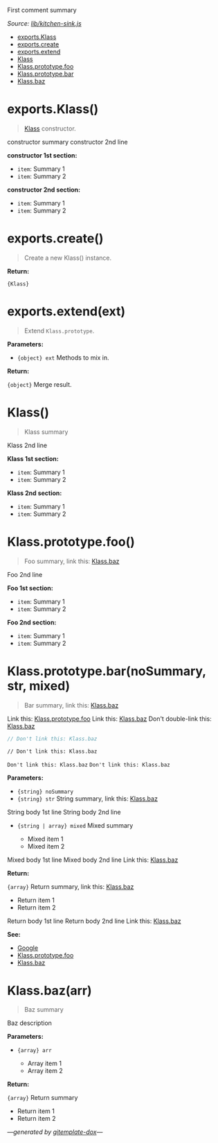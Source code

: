 First comment summary

_Source: [lib/kitchen-sink.js](../lib/kitchen-sink.js)_

- [exports.Klass](#exportsklass)
- [exports.create](#exportscreate)
- [exports.extend](#exportsextendext)
- [Klass](#klass)
- [Klass.prototype.foo](#klassprototypefoo)
- [Klass.prototype.bar](#klassprototypebarnosummary-str-mixed)
- [Klass.baz](#klassbazarr)

# exports.Klass()

> [Klass](#klass) constructor.

constructor summary
constructor 2nd line

**constructor 1st section:**

- `item`: Summary 1
- `item`: Summary 2

**constructor 2nd section:**

- `item`: Summary 1
- `item`: Summary 2

# exports.create()

> Create a new Klass() instance.

**Return:**

`{Klass}`

# exports.extend(ext)

> Extend `Klass.prototype`.

**Parameters:**

- `{object} ext` Methods to mix in.

**Return:**

`{object}` Merge result.

# Klass()

> Klass summary

Klass 2nd line

**Klass 1st section:**

- `item`: Summary 1
- `item`: Summary 2

**Klass 2nd section:**

- `item`: Summary 1
- `item`: Summary 2

# Klass.prototype.foo()

> Foo summary, link this: [Klass.baz](#klassbazarr)

Foo 2nd line

**Foo 1st section:**

- `item`: Summary 1
- `item`: Summary 2

**Foo 2nd section:**

- `item`: Summary 1
- `item`: Summary 2

# Klass.prototype.bar(noSummary, str, mixed)

> Bar summary, link this: [Klass.baz](#klassbazarr)

Link this: [Klass.prototype.foo](#klassprototypefoo)
Link this: [Klass.baz](#klassbazarr)
Don't double-link this: [Klass.baz](#klassbazarr)

```js
// Don't link this: Klass.baz
```

```
// Don't link this: Klass.baz
```

` Don't link this: Klass.baz `
`Don't link this: Klass.baz`

**Parameters:**

- `{string} noSummary`
- `{string} str` String summary, link this: [Klass.baz](#klassbazarr)

String body 1st line
String body 2nd line

- `{string | array} mixed` Mixed summary

  * Mixed item 1
  * Mixed item 2

Mixed body 1st line
Mixed body 2nd line
Link this: [Klass.baz](#klassbazarr)

**Return:**

`{array}` Return summary, link this: [Klass.baz](#klassbazarr)

* Return item 1
* Return item 2

Return body 1st line
Return body 2nd line
Link this: [Klass.baz](#klassbazarr)

**See:**

- [Google](http://www.google.com/)
- [Klass.prototype.foo](#klassprototypefoo)
- [Klass.baz](#klassbazarr)

# Klass.baz(arr)

> Baz summary

Baz description

**Parameters:**

- `{array} arr`

  - Array item 1
  - Array item 2

**Return:**

`{array}` Return summary

- Return item 1
- Return item 2

_&mdash;generated by [gitemplate-dox](https://github.com/codeactual/gitemplate-dox)&mdash;_
